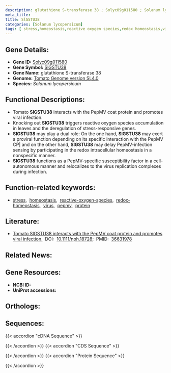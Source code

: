 ```yaml
---
description: glutathione S-transferase 38 ; Solyc09g011580 ; Solanum lycopersicum
meta_title:
title: SlGSTU38
categories: [Solanum lycopersicum]
tags: [ stress,homeostasis,reactive oxygen species,redox homeostasis,virus,pepmv,protein ]
---
```


## Gene Details:
- **Gene ID:**	[Solyc09g011580](https://solgenomics.net/locus/Solyc09g011580/view)
- **Gene Symbol:** <u>SlGSTU38</u>
- **Gene Name:** glutathione S-transferase 38
- **Genome:** [Tomato Genome version SL4.0](https://solgenomics.net/organism/solanum_lycopersicum/genome)
- **Species:** *Solanum lycopersicum*

## Functional Descriptions:
   - Tomato **SlGSTU38** interacts with the PepMV coat protein and promotes viral infection.
   - Knocking out **SlGSTU38** triggers reactive oxygen species accumulation in leaves and the deregulation of stress-responsive genes.
   - **SlGSTU38** may play a dual role: On the one hand, **SlGSTU38** may exert a proviral function depending on its specific interaction with the PepMV CP| and on the other hand, **SlGSTU38** may delay PepMV-infection sensing by participating in the redox intracellular homeostasis in a nonspecific manner.
   - **SlGSTU38** functions as a PepMV-specific susceptibility factor in a cell-autonomous manner and relocalizes to the virus replication complexes during infection.

## Function-related keywords:
   - [stress](/tags/stress/),&nbsp;&nbsp;[homeostasis](/tags/homeostasis/),&nbsp;&nbsp;[reactive-oxygen-species](/tags/reactive-oxygen-species/),&nbsp;&nbsp;[redox-homeostasis](/tags/redox-homeostasis/),&nbsp;&nbsp;[virus](/tags/virus/),&nbsp;&nbsp;[pepmv](/tags/pepmv/),&nbsp;&nbsp;[protein](/tags/protein/)

## Literature:
   - [Tomato SlGSTU38 interacts with the PepMV coat protein and promotes viral infection.](https://doi.org/10.1111/nph.18728)&nbsp;&nbsp;DOI:&nbsp;&nbsp;[10.1111/nph.18728](https://doi.org/10.1111/nph.18728);&nbsp;&nbsp;PMID:&nbsp;&nbsp;[36631978](https://pubmed.ncbi.nlm.nih.gov/36631978/)

## Related News:

## Gene Resources:
- **NCBI ID:**  [](https://www.ncbi.nlm.nih.gov/gene/?term=)
- **UniProt accessions:**  [](https://www.uniprot.org/uniprotkb//entry)

## Orthologs:

## Sequences:
{{< accordion "cDNA Sequence" >}}

{{< /accordion >}}
{{< accordion "CDS Sequence" >}}

{{< /accordion >}}
{{< accordion "Protein Sequence" >}}

{{< /accordion >}}
